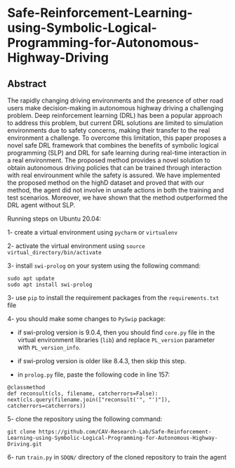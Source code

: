 # Safe-Reinforcement-Learning-using-Symbolic-Logical-Programming-for-Autonomous-Highway-Driving

## Abstract

The rapidly changing driving environments and the presence of other road users make decision-making in
autonomous highway driving a challenging problem. Deep reinforcement learning (DRL) has been a popular approach to
address this problem, but current DRL solutions are limited to simulation environments due to safety concerns, making their
transfer to the real environment a challenge. To overcome this limitation, this paper proposes a novel safe DRL framework that
combines the benefits of symbolic logical programming (SLP) and DRL for safe learning during real-time interaction in a real
environment. The proposed method provides a novel solution to obtain autonomous driving policies that can be trained through
interaction with real envirounment while the safety is assured. We have implemented the proposed method on the highD dataset
and proved that with our method, the agent did not involve in unsafe actions in both the training and test scenarios. Moreover,
we have shown that the method outperformed the DRL agent without SLP.

Running steps on Ubuntu 20.04:

1- create a virtual environment using `pycharm` or `virtualenv`

2- activate the virtual environment using `source virtual_directory/bin/activate`

3- install `swi-prolog` on your system using the following command:
```
sudo apt update
sudo apt install swi-prolog
```

3- use `pip` to install the requirement packages from the `requirements.txt` file

4- you should make some changes to `PySwip` package:
    
+ if swi-prolog version is 9.0.4, then you should find `core.py` file in the virtual environment libraries (`lib`) and replace `PL_version` parameter with `PL_version_info`. 
+ if swi-prolog version is older like 8.4.3, then skip this step.

+ in `prolog.py` file, paste the following code in line 157:
```    
@classmethod 
def reconsult(cls, filename, catcherrors=False):
next(cls.query(filename.join(["reconsult('", "')"]), catcherrors=catcherrors))
```
5- clone the repository using the following command:
```
git clone https://github.com/CAV-Research-Lab/Safe-Reinforcement-Learning-using-Symbolic-Logical-Programming-for-Autonomous-Highway-Driving.git
```

6- run `train.py` in `SDQN/` directory of the cloned repository to train the agent
